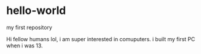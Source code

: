 # hello-world
my first repository

Hi fellow humans lol, i am super interested in comuputers. i built my first PC when i was 13.
